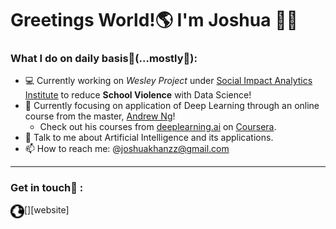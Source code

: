 # Greetings World!:earth_americas: I'm Joshua :wave::grin:

### **What I do on daily basis:thinking:(...mostly:rofl:):**

- :computer: Currently working on  _Wesley Project_ under [Social Impact Analytics Institute](https://www.siainstitute.org/) to reduce **School Violence** with Data Science!
- 🌱 Currently focusing on application of Deep Learning through an online course from the master, [Andrew Ng](https://www.andrewng.org/)!
   - Check out his courses from [deeplearning.ai](https://www.deeplearning.ai/) on [Coursera](https://www.coursera.org/instructor/andrewng).
- 💬 Talk to me about Artificial Intelligence and its applications.
- 📫 How to reach me: @joshuakhanzz@gmail.com

---

### **Get in touch:handshake:	:**
[<img align="left" alt="codeSTACKr.com" width="22px" src="https://raw.githubusercontent.com/iconic/open-iconic/master/svg/globe.svg" />][website]
